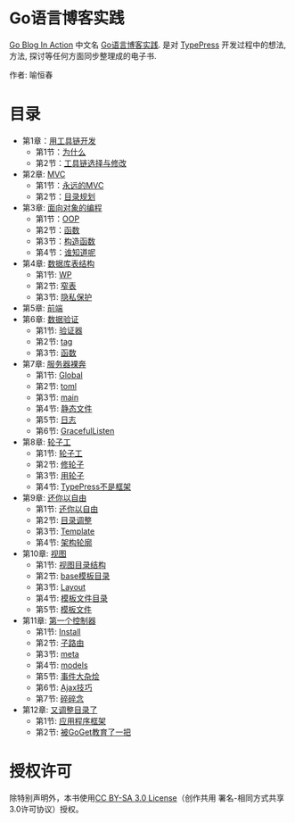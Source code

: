 Go语言博客实践
============

[Go Blog In Action][2] 中文名 [Go语言博客实践][2]. 是对 [TypePress][0] 开发过程中的想法, 方法, 探讨等任何方面同步整理成的电子书.

作者: 喻恒春

目录
====
* 第1章：[用工具链开发](Chapter01.md)
	* 第1节：[为什么](Chapter01.md#为什么)
	* 第2节：[工具链选择与修改](Chapter01.md#工具链选择与修改)
* 第2章: [MVC](Chapter02.md)
	* 第1节：[永远的MVC](Chapter02.md#永远的mvc)
	* 第2节：[目录规划](Chapter02.md#目录规划)
* 第3章: [面向对象的编程](Chapter03.md)
	* 第1节：[OOP](Chapter03.md#oop)
	* 第2节：[函数](Chapter03.md#函数)
	* 第3节：[构造函数](Chapter03.md#构造函数)
	* 第4节：[谁知道呢](Chapter03.md#谁知道呢)
* 第4章: [数据库表结构](Chapter04.md)
	* 第1节: [WP](Chapter04.md#wp)
	* 第2节: [窄表](Chapter04.md#窄表)
	* 第3节: [隐私保护](Chapter04.md#隐私保护)
* 第5章: [前端](Chapter05.md)
* 第6章: [数据验证](Chapter06.md)
	* 第1节: [验证器](Chapter06.md#验证器)
	* 第2节: [tag](Chapter06.md#tag)
	* 第3节: [函数](Chapter06.md#函数)
* 第7章: [服务器裸奔](Chapter07.md)
	* 第1节: [Global](Chapter07.md#global)
	* 第2节: [toml](Chapter07.md#toml)
	* 第3节: [main](Chapter07.md#main)
	* 第4节: [静态文件](Chapter07.md#静态文件)
	* 第5节: [日志](Chapter07.md#log)
	* 第6节: [GracefulListen](Chapter07.md#gracefullisten)
* 第8章: [轮子工](Chapter08.md)
	* 第1节: [轮子工](Chapter08.md#轮子工)
	* 第2节: [修轮子](Chapter08.md#修轮子)
	* 第3节: [用轮子](Chapter08.md#用轮子)
	* 第4节: [TypePress不是框架](Chapter08.md#typepress不是框架)
* 第9章: [还你以自由](Chapter09.md)
	* 第1节: [还你以自由](Chapter09.md#还你以自由)
	* 第2节: [目录调整](Chapter09.md#目录调整)
	* 第3节: [Template](Chapter09.md#template)
	* 第4节: [架构轮廓](Chapter09.md#架构轮廓)
* 第10章: [视图](Chapter10.md)
	* 第1节: [视图目录结构](Chapter10.md#视图目录结构)
	* 第2节: [base模板目录](Chapter10.md#base模板目录)
	* 第3节: [Layout](Chapter10.md#layout)
	* 第4节: [模板文件目录](Chapter10.md#模板文件目录)
	* 第5节: [模板文件](Chapter10.md#模板文件)
* 第11章: [第一个控制器](Chapter11.md)
	* 第1节: [Install](Chapter11.md#install)
	* 第2节: [子路由](Chapter11.md#子路由)
	* 第3节: [meta](Chapter11.md#meta)
	* 第4节: [models](Chapter11.md#models)
	* 第5节: [事件大杂烩](Chapter11.md#事件大杂烩)
	* 第6节: [Ajax技巧](Chapter11.md#ajax技巧)
	* 第7节: [碎碎念](Chapter11.md#碎碎念)
* 第12章: [又调整目录了](Chapter12.md)
	* 第1节: [应用程序框架](Chapter12.md#应用程序框架)
	* 第2节: [被GoGet教育了一把](Chapter12.md#被goget教育了一把)

授权许可
=======

除特别声明外，本书使用[CC BY-SA 3.0 License][1]（创作共用 署名-相同方式共享3.0许可协议）授权。


[0]: https://github.com/achun/typepress
[1]: http://creativecommons.org/licenses/by-sa/3.0/
[2]: https://github.com/achun/Go-Blog-In-Action
